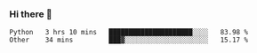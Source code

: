 ### Hi there 👋

<!--START_SECTION:waka-->

```text
Python   3 hrs 10 mins   █████████████████████░░░░   83.98 %
Other    34 mins         ███▓░░░░░░░░░░░░░░░░░░░░░   15.17 %
```

<!--END_SECTION:waka-->

<!--
**Jonas-VanHaeken/Jonas-VanHaeken** is a ✨ _special_ ✨ repository because its `README.md` (this file) appears on your GitHub profile.

Here are some ideas to get you started:

- 🔭 I’m currently working on ...
- 🌱 I’m currently learning ...
- 👯 I’m looking to collaborate on ...
- 🤔 I’m looking for help with ...
- 💬 Ask me about ...
- 📫 How to reach me: ...
- 😄 Pronouns: ...
- ⚡ Fun fact: ...
-->
